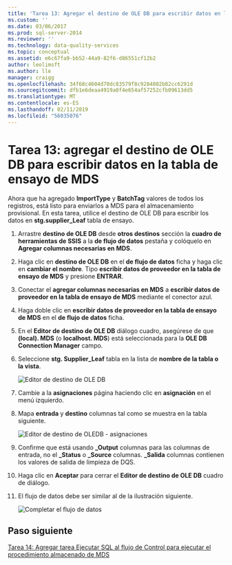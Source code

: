 ```yaml
---
title: 'Tarea 13: Agregar el destino de OLE DB para escribir datos en la tabla de ensayo de MDS | Microsoft Docs'
ms.custom: ''
ms.date: 03/06/2017
ms.prod: sql-server-2014
ms.reviewer: ''
ms.technology: data-quality-services
ms.topic: conceptual
ms.assetid: e6c67fa9-bb52-44a9-82f6-d86551cf12b2
author: leolimsft
ms.author: lle
manager: craigg
ms.openlocfilehash: 34f68c4604d70dc83579f8c9284802b82cc6291d
ms.sourcegitcommit: dfb1e6deaa4919a0f4e654af57252cfb09613dd5
ms.translationtype: MT
ms.contentlocale: es-ES
ms.lasthandoff: 02/11/2019
ms.locfileid: "56035076"
---
```

# <a name="task-13-adding-ole-db-destination-to-write-data-to-mds-staging-table"></a>Tarea 13: agregar el destino de OLE DB para escribir datos en la tabla de ensayo de MDS
  Ahora que ha agregado **ImportType** y **BatchTag** valores de todos los registros, está listo para enviarlos a MDS para el almacenamiento provisional. En esta tarea, utilice el destino de OLE DB para escribir los datos en **stg.supplier_Leaf** tabla de ensayo.  
  
1.  Arrastre **destino de OLE DB** desde **otros destinos** sección la **cuadro de herramientas de SSIS** a la **de flujo de datos** pestaña y colóquelo en  **Agregar columnas necesarias en MDS**.  
  
2.  Haga clic en **destino de OLE DB** en el **de flujo de datos** ficha y haga clic en **cambiar el nombre**. Tipo **escribir datos de proveedor en la tabla de ensayo de MDS** y presione **ENTRAR**.  
  
3.  Conectar el **agregar columnas necesarias en MDS** a **escribir datos de proveedor en la tabla de ensayo de MDS** mediante el conector azul.  
  
4.  Haga doble clic en **escribir datos de proveedor en la tabla de ensayo de MDS** en el **de flujo de datos** ficha.  
  
5.  En el **Editor de destino de OLE DB** diálogo cuadro, asegúrese de que **(local). MDS** (o **localhost. MDS**) está seleccionada para la **OLE DB Connection Manager** campo.  
  
6.  Seleccione **stg. Supplier_Leaf** tabla en la lista de **nombre de la tabla o la vista**.  
  
     ![Editor de destino de OLE DB](../../2014/tutorials/media/et-addingoledbdestinationtowdtomdsst-01.jpg "Editor de destino de OLE DB")  
  
7.  Cambie a la **asignaciones** página haciendo clic en **asignación** en el menú izquierdo.  
  
8.  Mapa **entrada** y **destino** columnas tal como se muestra en la tabla siguiente.  
  
     ![Editor de destino de OLEDB - asignaciones](../../2014/tutorials/media/et-addingoledbdestinationtowdtomdsst-02.jpg "Editor de destino de OLEDB - asignaciones")  
  
9. Confirme que está usando **_Output** columnas para las columnas de entrada, no el **_Status** o **_Source** columnas. **_Salida** columnas contienen los valores de salida de limpieza de DQS.  
  
10. Haga clic en **Aceptar** para cerrar el **Editor de destino de OLE DB** cuadro de diálogo.  
  
11. El flujo de datos debe ser similar al de la ilustración siguiente.  
  
     ![Completar el flujo de datos](../../2014/tutorials/media/et-addingoledbdestinationtowdtomdsst-03.jpg "completado el flujo de datos")  
  
## <a name="next-step"></a>Paso siguiente  
 [Tarea 14: Agregar tarea Ejecutar SQL al flujo de Control para ejecutar el procedimiento almacenado de MDS](../../2014/tutorials/task-14-add-execute-to-control-flow-run-mds-stored-procedure.md)  
  
  
